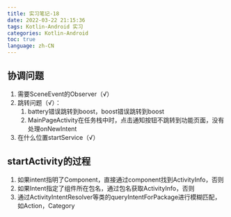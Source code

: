```yaml
---
title: 实习笔记-18
date: 2022-03-22 21:15:36
tags: Kotlin-Android 实习
categories: Kotlin-Android
toc: true
language: zh-CN
---
```


## 协调问题
1. 需要SceneEvent的Observer（√）
2. 跳转问题（√）：
   1. battery错误跳转到boost，boost错误跳转到boost
   2. MainPageActivity在任务栈中时，点击通知按钮不跳转到功能页面，没有处理onNewIntent
3. 在什么位置startService（√）

## startActivity的过程
1. 如果intent指明了Component，直接通过component找到ActivityInfo，否则
2. 如果Intent指定了组件所在包名，通过包名获取ActivityInfo，否则
3. 通过ActivityIntentResolver等类的queryIntentForPackage进行模糊匹配，如Action，Category


